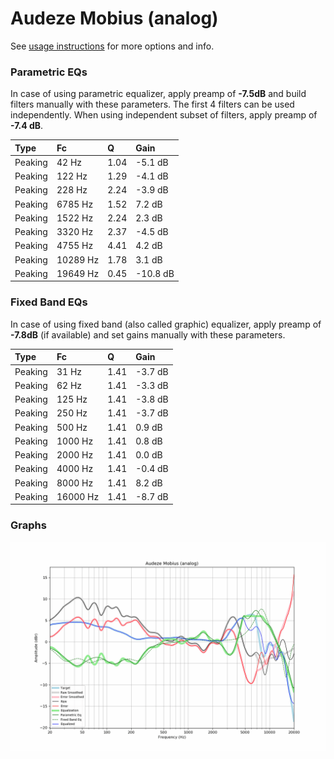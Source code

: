 # Audeze Mobius (analog)
See [usage instructions](https://github.com/jaakkopasanen/AutoEq#usage) for more options and info.

### Parametric EQs
In case of using parametric equalizer, apply preamp of **-7.5dB** and build filters manually
with these parameters. The first 4 filters can be used independently.
When using independent subset of filters, apply preamp of **-7.4 dB**.

| Type    | Fc       |    Q | Gain     |
|:--------|:---------|:-----|:---------|
| Peaking | 42 Hz    | 1.04 | -5.1 dB  |
| Peaking | 122 Hz   | 1.29 | -4.1 dB  |
| Peaking | 228 Hz   | 2.24 | -3.9 dB  |
| Peaking | 6785 Hz  | 1.52 | 7.2 dB   |
| Peaking | 1522 Hz  | 2.24 | 2.3 dB   |
| Peaking | 3320 Hz  | 2.37 | -4.5 dB  |
| Peaking | 4755 Hz  | 4.41 | 4.2 dB   |
| Peaking | 10289 Hz | 1.78 | 3.1 dB   |
| Peaking | 19649 Hz | 0.45 | -10.8 dB |

### Fixed Band EQs
In case of using fixed band (also called graphic) equalizer, apply preamp of **-7.8dB**
(if available) and set gains manually with these parameters.

| Type    | Fc       |    Q | Gain    |
|:--------|:---------|:-----|:--------|
| Peaking | 31 Hz    | 1.41 | -3.7 dB |
| Peaking | 62 Hz    | 1.41 | -3.3 dB |
| Peaking | 125 Hz   | 1.41 | -3.8 dB |
| Peaking | 250 Hz   | 1.41 | -3.7 dB |
| Peaking | 500 Hz   | 1.41 | 0.9 dB  |
| Peaking | 1000 Hz  | 1.41 | 0.8 dB  |
| Peaking | 2000 Hz  | 1.41 | 0.0 dB  |
| Peaking | 4000 Hz  | 1.41 | -0.4 dB |
| Peaking | 8000 Hz  | 1.41 | 8.2 dB  |
| Peaking | 16000 Hz | 1.41 | -8.7 dB |

### Graphs
![](./Audeze%20Mobius%20(analog).png)